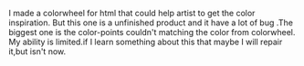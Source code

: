 I made a colorwheel for html that could help artist to get the color inspiration.
But this one is a unfinished product and it have a lot of bug .The biggest one is the color-points couldn't matching the color from colorwheel.
My ability is limited.if I learn something about this that maybe I will repair it,but isn't now.
